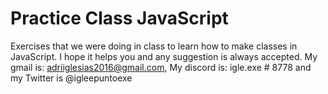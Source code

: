 # Practice Class JavaScript
Exercises that we were doing in class to learn how to make classes in JavaScript. I hope it helps you and any suggestion is always accepted. My gmail is: adriiglesias2016@gmail.com, My discord is: igle.exe # 8778 and my Twitter is @igleepuntoexe
